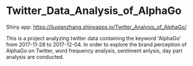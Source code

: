 # Twitter_Data_Analysis_of_AlphaGo
Shiny app: https://liuqianzhang.shinyapps.io/Twitter_Analysis_of_AlphaGo/

This is a project analyzing twitter data containing the keyword 'AlphaGo' from 2017-11-28 to 2017-12-04. In order to explore the brand perception of AlphaGo on Twitter, word frequency analysis, sentiment anlysis, day part analysis are conducted.
